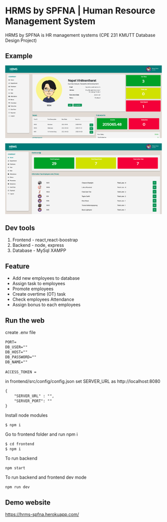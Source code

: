 # HRMS by SPFNA | Human Resource Management System

HRMS by SPFNA is HR management systems
(CPE 231 KMUTT Database Design Project)

## Example

![](frontend/src/assets/img/example1.png)


![](frontend/src/assets/img/example2.png)

## Dev tools

1. Frontend - react,react-boostrap
2. Backend - node, express
3. Database - MySql XAMPP

## Feature 

- Add new employees to database
- Assign task to employees
- Promote employees
- Create overtime (OT) task
- Check employees Attendance
- Assign bonus to each employees

## Run the web

create .env file
```
PORT= 
DB_USER=""
DB_HOST=""
DB_PASSWORD=""
DB_NAME=""

ACCESS_TOKEN = 
```
in frontend/src/config/config.json set SERVER_URL as http://localhost:8080 
```
{
    "SERVER_URL" : "",
    "SERVER_PORT": ""
}
```

Install node modules
```
$ npm i 
```

Go to frontend folder and run npm i 

```
$ cd frontend
$ npm i 
```
To run backend 
```
npm start
```

To run backend and frontend dev mode
```
npm run dev
```

## Demo website

https://hrms-spfna.herokuapp.com/
